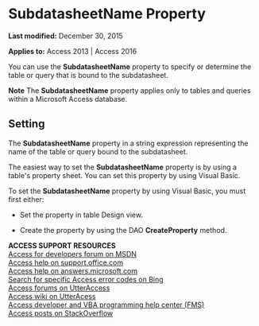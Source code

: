 
# SubdatasheetName Property

 **Last modified:** December 30, 2015

**Applies to:** Access 2013 | Access 2016

You can use the  **SubdatasheetName** property to specify or determine the table or query that is bound to the subdatasheet.


 **Note**  The  **SubdatasheetName** property applies only to tables and queries within a Microsoft Access database.


## Setting

The  **SubdatasheetName** property in a string expression representing the name of the table or query bound to the subdatasheet.

The easiest way to set the  **SubdatasheetName** property is by using a table's property sheet. You can set this property by using Visual Basic.

To set the  **SubdatasheetName** property by using Visual Basic, you must first either:


- Set the property in table Design view.
    
- Create the property by using the DAO  **CreateProperty** method.
    
 **ACCESS SUPPORT RESOURCES**<br>
[Access for developers forum on MSDN](https://social.msdn.microsoft.com/Forums/office/en-US/home?forum=accessdev)<br>
[Access help on support.office.com](https://support.office.com/search/results?query=Access)<br>
[Access help on answers.microsoft.com](http://answers.microsoft.com/en-us/office/forum/access?page=1&;tab=question&;status=all&;auth=1)<br>
[Search for specific Access error codes on Bing](http://www.bing.com/)<br>
[Access forums on UtterAccess](http://www.utteraccess.com/forum/index.php?act=idx)<br>
[Access wiki on UtterAcess](http://www.utteraccess.com/forum/index.php?act=idx)<br>
[Access developer and VBA programming help center (FMS)](http://www.fmsinc.com/MicrosoftAccess/developer/)<br>
[Access posts on StackOverflow](http://stackoverflow.com/questions/tagged/ms-access)

